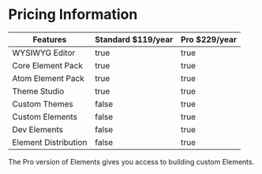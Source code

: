# Pricing Information



<table><thead><tr><th>Features</th><th data-type="checkbox">Standard $119/year</th><th data-type="checkbox">Pro $229/year</th></tr></thead><tbody><tr><td>WYSIWYG Editor</td><td>true</td><td>true</td></tr><tr><td>Core Element Pack</td><td>true</td><td>true</td></tr><tr><td>Atom Element Pack</td><td>true</td><td>true</td></tr><tr><td>Theme Studio</td><td>true</td><td>true</td></tr><tr><td>Custom Themes</td><td>false</td><td>true</td></tr><tr><td>Custom Elements</td><td>false</td><td>true</td></tr><tr><td>Dev Elements</td><td>false</td><td>true</td></tr><tr><td>Element Distribution</td><td>false</td><td>true</td></tr></tbody></table>

The Pro version of Elements gives you access to building custom Elements.
